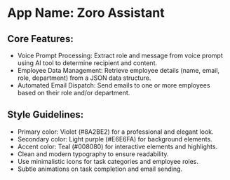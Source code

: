 # **App Name**: Zoro Assistant

## Core Features:

- Voice Prompt Processing: Extract role and message from voice prompt using AI tool to determine recipient and content.
- Employee Data Management: Retrieve employee details (name, email, role, department) from a JSON data structure.
- Automated Email Dispatch: Send emails to one or more employees based on their role and/or department.

## Style Guidelines:

- Primary color: Violet (#8A2BE2) for a professional and elegant look.
- Secondary color: Light purple (#E6E6FA) for background elements.
- Accent color: Teal (#008080) for interactive elements and highlights.
- Clean and modern typography to ensure readability.
- Use minimalistic icons for task categories and employee roles.
- Subtle animations on task completion and email sending.